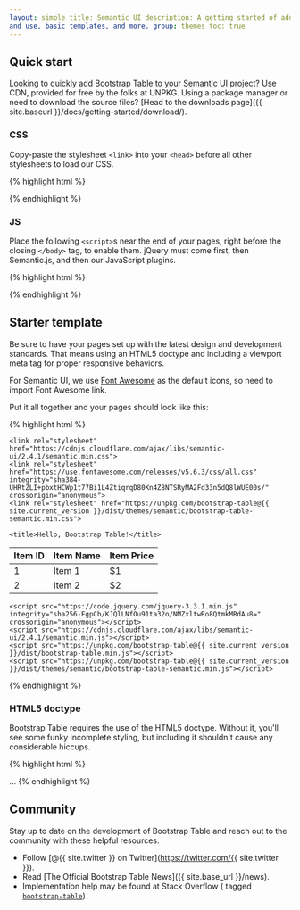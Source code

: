 ```yaml
---
layout: simple title: Semantic UI description: A getting started of add Bootstrap Table to Semantic UI, how to download
and use, basic templates, and more. group: themes toc: true
---
```


## Quick start

Looking to quickly add Bootstrap Table to your <a href="http://semantic-ui.com" target="_blank">Semantic UI</a> project?
Use CDN, provided for free by the folks at UNPKG. Using a package manager or need to download the source
files? [Head to the downloads page]({{ site.baseurl }}/docs/getting-started/download/).

### CSS

Copy-paste the stylesheet `<link>` into your `<head>` before all other stylesheets to load our CSS.

{% highlight html %}
<link rel="stylesheet" href="https://unpkg.com/bootstrap-table@{{ site.current_version }}/dist/themes/semantic/bootstrap-table-semantic.min.css">
{% endhighlight %}

### JS

Place the following `<script>`s near the end of your pages, right before the closing `</body>` tag, to enable them.
jQuery must come first, then Semantic.js, and then our JavaScript plugins.

{% highlight html %}
<script src="https://unpkg.com/bootstrap-table@{{ site.current_version }}/dist/bootstrap-table.min.js"></script>
<script src="https://unpkg.com/bootstrap-table@{{ site.current_version }}/dist/themes/semantic/bootstrap-table-semantic.min.js"></script>
{% endhighlight %}

## Starter template

Be sure to have your pages set up with the latest design and development standards. That means using an HTML5 doctype
and including a viewport meta tag for proper responsive behaviors.

For Semantic UI, we use [Font Awesome](https://fontawesome.com/icons) as the default icons, so need to import Font
Awesome link.

Put it all together and your pages should look like this:

{% highlight html %}
<!doctype html>
<html lang="en">
  <head>
    <!-- Required meta tags -->
    <meta charset="utf-8">
    <meta name="viewport" content="width=device-width, initial-scale=1, shrink-to-fit=no">

    <link rel="stylesheet" href="https://cdnjs.cloudflare.com/ajax/libs/semantic-ui/2.4.1/semantic.min.css">
    <link rel="stylesheet" href="https://use.fontawesome.com/releases/v5.6.3/css/all.css" integrity="sha384-UHRtZLI+pbxtHCWp1t77Bi1L4ZtiqrqD80Kn4Z8NTSRyMA2Fd33n5dQ8lWUE00s/" crossorigin="anonymous">
    <link rel="stylesheet" href="https://unpkg.com/bootstrap-table@{{ site.current_version }}/dist/themes/semantic/bootstrap-table-semantic.min.css">

    <title>Hello, Bootstrap Table!</title>

  </head>
  <body>
    <table data-toggle="table">
      <thead>
        <tr>
          <th>Item ID</th>
          <th>Item Name</th>
          <th>Item Price</th>
        </tr>
      </thead>
      <tbody>
        <tr>
          <td>1</td>
          <td>Item 1</td>
          <td>$1</td>
        </tr>
        <tr>
          <td>2</td>
          <td>Item 2</td>
          <td>$2</td>
        </tr>
      </tbody>
    </table>

    <script src="https://code.jquery.com/jquery-3.3.1.min.js" integrity="sha256-FgpCb/KJQlLNfOu91ta32o/NMZxltwRo8QtmkMRdAu8=" crossorigin="anonymous"></script>
    <script src="https://cdnjs.cloudflare.com/ajax/libs/semantic-ui/2.4.1/semantic.min.js"></script>
    <script src="https://unpkg.com/bootstrap-table@{{ site.current_version }}/dist/bootstrap-table.min.js"></script>
    <script src="https://unpkg.com/bootstrap-table@{{ site.current_version }}/dist/themes/semantic/bootstrap-table-semantic.min.js"></script>

  </body>
</html>
{% endhighlight %}

### HTML5 doctype

Bootstrap Table requires the use of the HTML5 doctype. Without it, you'll see some funky incomplete styling, but
including it shouldn't cause any considerable hiccups.

{% highlight html %}
<!doctype html>
<html lang="en">
  ...
</html>
{% endhighlight %}

## Community

Stay up to date on the development of Bootstrap Table and reach out to the community with these helpful resources.

- Follow [@{{ site.twitter }} on Twitter](https://twitter.com/{{ site.twitter }}).
- Read [The Official Bootstrap Table News]({{ site.base_url }}/news).
- Implementation help may be found at Stack Overflow (
  tagged [`bootstrap-table`](https://stackoverflow.com/questions/tagged/bootstrap-table)).

